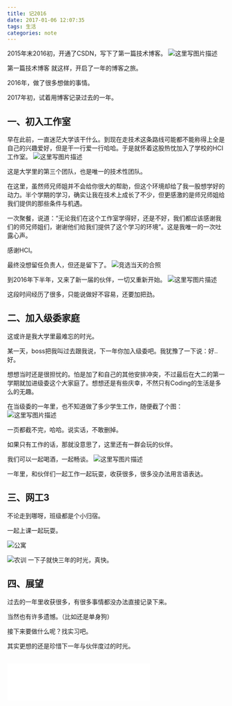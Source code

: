 ```yaml
---
title: 记2016
date: 2017-01-06 12:07:35
tags: 生活
categories: note
---
```

2015年末2016初，开通了CSDN，写下了第一篇技术博客。
![这里写图片描述](http://upload-images.jianshu.io/upload_images/4273541-6f4109fd696468b2.png?imageMogr2/auto-orient/strip%7CimageView2/2/w/1240)

第一篇技术博客
就这样，开启了一年的博客之旅。

2016年，做了很多想做的事情。

2017年初，试着用博客记录过去的一年。
<!--more-->
一、初入工作室
-------

早在此前，一直迷茫大学该干什么。到现在走技术这条路线可能都不能称得上全是自己的兴趣爱好，但是干一行爱一行哈哈。于是就怀着这股热忱加入了学校的HCI工作室。
![这里写图片描述](http://upload-images.jianshu.io/upload_images/4273541-635935a42226de0c.png?imageMogr2/auto-orient/strip%7CimageView2/2/w/1240)

这是大学里的第三个团队，也是唯一的技术性团队。

在这里，虽然师兄师姐并不会给你很大的帮助，但这个环境却给了我一股想学好的动力。半个学期的学习，确实让我在技术上成长了不少，但更感激的是师兄师姐给我们提供的那些条件与机遇。

一次聚餐，说道：“无论我们在这个工作室学得好，还是不好，我们都应该感谢我们的师兄师姐们，谢谢他们给我们提供了这个学习的环境”。这是我唯一的一次吐露心声。

感谢HCI。

最终没想留任负责人，但还是留下了。
![竞选当天的合照](http://upload-images.jianshu.io/upload_images/4273541-921d4131684f3129.png?imageMogr2/auto-orient/strip%7CimageView2/2/w/1240)

到2016年下半年，又来了新一届的伙伴，一切又重新开始。
![这里写图片描述](http://upload-images.jianshu.io/upload_images/4273541-485a98e8c749c8cb.png?imageMogr2/auto-orient/strip%7CimageView2/2/w/1240)

这段时间经历了很多，只能说做好不容易，还要加把劲。

二、加入级委家庭
--------

这或许是我大学里最难忘的时光。

某一天，boss把我叫过去跟我说，下一年你加入级委吧。我犹豫了一下说：好..好。

想想当时还是很担忧的。怕是加了和自己的其他安排冲突，不过最后在大二的第一学期就加进级委这个大家庭了。想想还是有些庆幸，不然只有Coding的生活是多么的无趣。

在当级委的一年里，也不知道做了多少学生工作，随便截了个图：
![这里写图片描述](http://upload-images.jianshu.io/upload_images/4273541-c57c61826fb33cdd.png?imageMogr2/auto-orient/strip%7CimageView2/2/w/1240)

一页都截不完，哈哈。说实话，不敢删掉。

如果只有工作的话，那就没意思了，这里还有一群会玩的伙伴。

我们可以一起喝酒，一起畅谈。
![这里写图片描述](http://upload-images.jianshu.io/upload_images/4273541-88567b328b2d2e24.png?imageMogr2/auto-orient/strip%7CimageView2/2/w/1240)

一年里，和伙伴们一起工作一起玩耍，收获很多，很多没办法用言语表达。

三、网工3
-----

不论走到哪呀，班级都是个小归宿。

一起上课一起玩耍。

![公寓](http://upload-images.jianshu.io/upload_images/4273541-fc171620b7888282.png?imageMogr2/auto-orient/strip%7CimageView2/2/w/1240)

![农训](http://upload-images.jianshu.io/upload_images/4273541-a9e7d90ed4ecdd49.png?imageMogr2/auto-orient/strip%7CimageView2/2/w/1240)
一下子就快三年的时光，真快。

四、展望
-----
过去的一年里收获很多，有很多事情都没办法直接记录下来。

当然也有许多遗憾。（比如还是单身狗）

接下来要做什么呢？找实习吧。

其实更想的还是珍惜下一年与伙伴度过的时光。

</br>
<iframe frameborder="no" border="0" marginwidth="0" marginheight="0" width=330 height=86 src="//music.163.com/outchain/player?type=2&id=65800&auto=1&height=66"></iframe>
